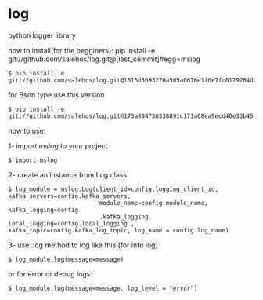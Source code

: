 # log
python logger library

how to install(for the begginers):
pip install -e git://github.com/salehos/log.git@[last_commit]#egg=mslog
 ```console
 $ pip install -e git://github.com/salehos/log.git@1516d5093220a505a0676e1f0e7fc8129264d01c#egg=mslog
```


for Bson type use this version

 ```console
$ pip install -e git://github.com/salehos/log.git@173a894736338891c171a08ea9ecd40e33b45f42#egg=mslog
```

how to use:

1- import mslog to your project
 ```console
$ import mslog
```

2- create an instance from Log class 

 ```console
$ log_module = mslog.Log(client_id=config.logging_client_id, kafka_servers=config.kafka_servers,
                           module_name=config.module_name, kafka_logging=config
                           .kafka_logging, local_logging=config.local_logging , kafka_topic=config.kafka_log_topic, log_name = config.log_name)
```

3- use .log method to log like this:(for info log)

 ```console
$ log_module.log(message=message)
```

or for error or debug logs:

 ```console
$ log_module.log(message=message, log_level = "error")
```
